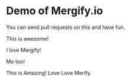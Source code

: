 # Demo of Mergify.io

You can send pull requests on this and have fun.

This is awesome!

I love Mergify!

Me too!

This is Amazing! Love Love Merify.
